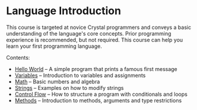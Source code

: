 # Language Introduction

This course is targeted at novice Crystal programmers and conveys a basic understanding
of the language's core concepts.
Prior programming experience is recommended, but not required. This course can help you learn
your first programming language.

Contents:

* [Hello World](10_hello_world.md) – A simple program that prints a famous first message
* [Variables](20_variables.md) – Introduction to variables and assignments
* [Math](30_math.md) – Basic numbers and algebra
* [Strings](40_strings.md) – Examples on how to modify strings
* [Control Flow](50_control_flow.md) – How to structure a program with conditionals and loops
* [Methods](60_methods.md) – Introduction to methods, arguments and type restrictions
